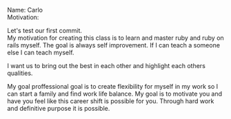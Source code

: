 Name: Carlo  
Motivation:

  Let's test our first commit.   
  My motivation for creating this class is to learn and master ruby and ruby on rails myself. The goal is always self improvement. If I can   teach a someone else I can teach myself.
  
  I want us to bring out the best in each other and highlight each others qualities. 
  
  My goal proffessional goal is to create flexibility for myself in my work so I can start a family and find work life balance. My goal is   to motivate you and have you feel like this career shift is possible for you. Through hard work and definitive purpose it is possible. 
  
  
  
  
 
